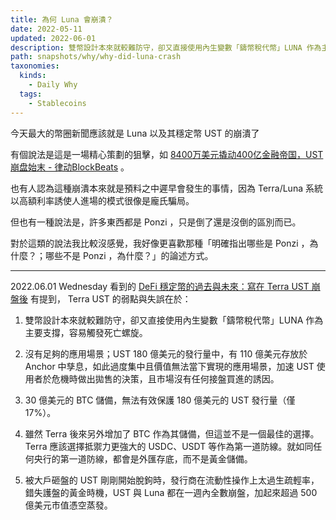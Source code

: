 ```yaml
---
title: 為何 Luna 會崩潰？
date: 2022-05-11
updated: 2022-06-01
description: 雙幣設計本來就較難防守，卻又直接使用內生變數「鑄幣稅代幣」LUNA 作為主要支撐，容易觸發死亡螺旋。
path: snapshots/why/why-did-luna-crash
taxonomies:
  kinds: 
    - Daily Why
  tags: 
    - Stablecoins
---
```


今天最大的幣圈新聞應該就是 Luna 以及其穩定幣 UST 的崩潰了

有個說法是這是一場精心策劃的狙擊，如 [8400万美元撬动400亿金融帝国，UST崩盘始末 - 律动BlockBeats](https://www.theblockbeats.info/news/30504) 。

也有人認為這種崩潰本來就是預料之中遲早會發生的事情，因為 Terra/Luna 系統以高額利率誘使人進場的模式很像是龐氏騙局。

但也有一種說法是，許多東西都是 Ponzi ，只是倒了還是沒倒的區別而已。

對於這類的說法我比較沒感覺，我好像更喜歡那種「明確指出哪些是 Ponzi ，為什麼？；哪些不是 Ponzi ，為什麼？」的論述方式。

---

2022.06.01 Wednesday 看到的 [DeFi 穩定幣的過去與未來：寫在 Terra UST 崩盤後](https://www.abmedia.io/20220601-the-past-and-future-of-defi-stable-coin) 有提到， Terra UST 的弱點與失誤在於：

1. 雙幣設計本來就較難防守，卻又直接使用內生變數「鑄幣稅代幣」LUNA 作為主要支撐，容易觸發死亡螺旋。

2. 沒有足夠的應用場景；UST 180 億美元的發行量中，有 110 億美元存放於 Anchor 中孳息，如此過度集中且價值無法當下實現的應用場景，加速 UST 使用者於危機時做出拋售的決策，且市場沒有任何接盤買進的誘因。

3. 30 億美元的 BTC 儲備，無法有效保護 180 億美元的 UST 發行量（僅 17%）。

4. 雖然 Terra 後來另外增加了 BTC 作為其儲備，但這並不是一個最佳的選擇。Terra 應該選擇抵禦力更強大的 USDC、USDT 等作為第一道防線。就如同任何央行的第一道防線，都會是外匯存底，而不是黃金儲備。

5. 被大戶砸盤的 UST 剛剛開始脫鉤時，發行商在流動性操作上太過生疏輕率，錯失護盤的黃金時機，UST 與 Luna 都在一週內全數崩盤，加起來超過 500 億美元市值憑空蒸發。